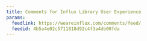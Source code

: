 ```yaml
---
title: Comments for Influx Library User Experience
params:
  feedlink: https://weareinflux.com/comments/feed/
  feedid: 4b5a4e02c5711818d92c4f3a4db00fda
---
```

